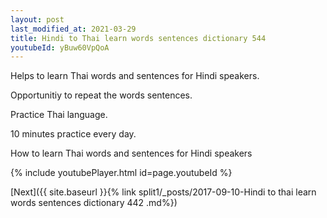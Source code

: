 ```yaml
---
layout: post
last_modified_at: 2021-03-29
title: Hindi to Thai learn words sentences dictionary 544 
youtubeId: yBuw60VpQoA
---
```

 
 
Helps to learn Thai words and sentences for Hindi speakers.

Opportunitiy to repeat the words sentences. 

Practice Thai language. 
 
10 minutes practice every day. 
 
How to learn Thai words and sentences for Hindi speakers 
 
{% include youtubePlayer.html id=page.youtubeId %}
 
 
[Next]({{ site.baseurl }}{% link  split1/_posts/2017-09-10-Hindi to thai learn words sentences dictionary 442 .md%})
 
